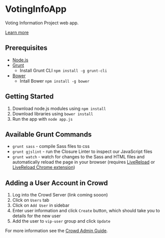 VotingInfoApp
=============

Voting Information Project web app.  

[Learn more](https://votinginfoproject.org/)

## Prerequisites

* [Node.js](http://nodejs.org)
* [Grunt](http://gruntjs.com)
    * Install Grunt CLI `npm install -g grunt-cli`
* [Bower](http://bower.io)
    * Intall Bower `npm install -g bower`

## Getting Started

1. Download node.js modules using `npm install`
2. Download libraries using `bower install`
3. Run the app with `node app.js`

## Available Grunt Commands

* `grunt sass` - compile Sass files to css
* `grunt gjslint` - run the Closure Linter to inspect our JavaScript files
* `grunt watch` - watch for changes to the Sass and HTML files and automatically reload the page in your browser (requires [LiveReload](http://livereload.com/) or [LiveReload Chrome extension](https://chrome.google.com/webstore/detail/livereload/jnihajbhpnppcggbcgedagnkighmdlei?hl=en))

## Adding a User Account in Crowd

1. Log into the Crowd Server (link coming sooon)
2. Click on `Users` tab
3. Click on `Add User` in sidebar
4. Enter user information and click `Create` button, which should take you to details for the new user
5. Add the user to `vip-user` group and click `Update`

For more information see the [Crowd Admin Guide](https://confluence.atlassian.com/display/CROWD/Crowd+Administration+Guide).
